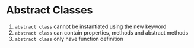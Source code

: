 # Abstract Classes

1. `abstract class` cannot be instantiated using the new keyword
2. `abstract class` can contain properties, methods and abstract methods
3. `abstract class` only have function definition